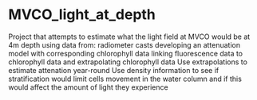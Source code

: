 # MVCO_light_at_depth

Project that attempts to estimate what the light field at MVCO would be at 4m depth using data from:
radiometer casts
developing an attenuation model with corresponding chlorophyll data
linking fluorescence data to chlorophyll data and extrapolating chlorophyll data
Use extrapolations to estimate attenation year-round
Use density information to see if stratification would limit cells movement in the water column and if this would affect the amount of light they experience
